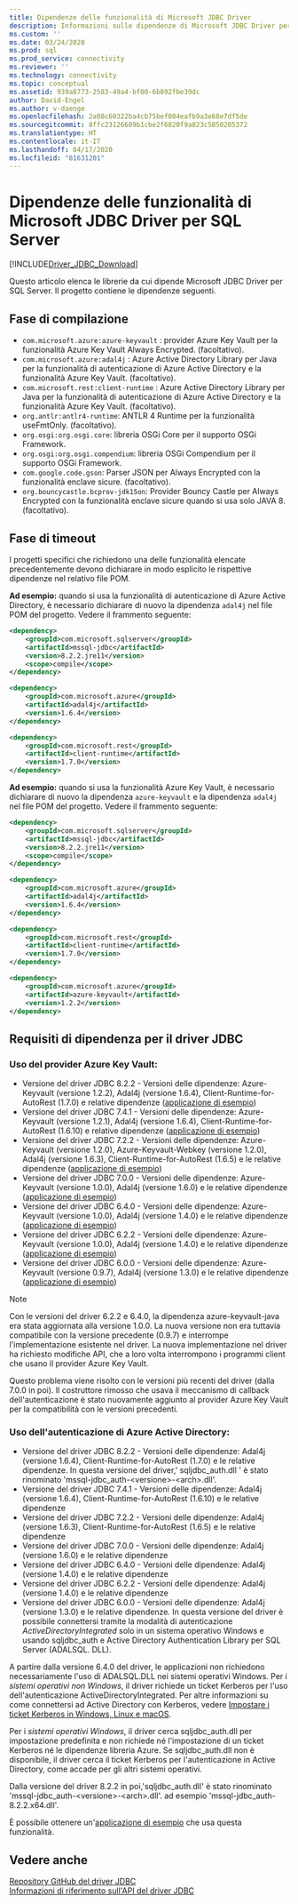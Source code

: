 ```yaml
---
title: Dipendenze delle funzionalità di Microsoft JDBC Driver
description: Informazioni sulle dipendenze di Microsoft JDBC Driver per SQL Server e su come risolverle.
ms.custom: ''
ms.date: 03/24/2020
ms.prod: sql
ms.prod_service: connectivity
ms.reviewer: ''
ms.technology: connectivity
ms.topic: conceptual
ms.assetid: 939a8773-2583-49a4-bf00-6b892fbe39dc
author: David-Engel
ms.author: v-daenge
ms.openlocfilehash: 2a08c60322ba4cb75bef804eafb9a3e68e7df5de
ms.sourcegitcommit: 8ffc23126609b1cbe2f6820f9a823c5850205372
ms.translationtype: HT
ms.contentlocale: it-IT
ms.lasthandoff: 04/17/2020
ms.locfileid: "81631201"
---
```

# <a name="feature-dependencies-of-the-microsoft-jdbc-driver-for-sql-server"></a>Dipendenze delle funzionalità di Microsoft JDBC Driver per SQL Server

[!INCLUDE[Driver_JDBC_Download](../../includes/driver_jdbc_download.md)]

Questo articolo elenca le librerie da cui dipende Microsoft JDBC Driver per SQL Server. Il progetto contiene le dipendenze seguenti.

## <a name="compile-time"></a>Fase di compilazione

 - `com.microsoft.azure:azure-keyvault` : provider Azure Key Vault per la funzionalità Azure Key Vault Always Encrypted. (facoltativo).
 - `com.microsoft.azure:adal4j` : Azure Active Directory Library per Java per la funzionalità di autenticazione di Azure Active Directory e la funzionalità Azure Key Vault. (facoltativo).
 - `com.microsoft.rest:client-runtime` : Azure Active Directory Library per Java per la funzionalità di autenticazione di Azure Active Directory e la funzionalità Azure Key Vault. (facoltativo).
 - `org.antlr:antlr4-runtime`: ANTLR 4 Runtime per la funzionalità useFmtOnly. (facoltativo).
 - `org.osgi:org.osgi.core`: libreria OSGi Core per il supporto OSGi Framework.
 - `org.osgi:org.osgi.compendium`: libreria OSGi Compendium per il supporto OSGi Framework.
 - `com.google.code.gson`: Parser JSON per Always Encrypted con la funzionalità enclave sicure. (facoltativo).
 - `org.bouncycastle.bcprov-jdk15on`: Provider Bouncy Castle per Always Encrypted con la funzionalità enclave sicure quando si usa solo JAVA 8. (facoltativo).

## <a name="test-time"></a>Fase di timeout

I progetti specifici che richiedono una delle funzionalità elencate precedentemente devono dichiarare in modo esplicito le rispettive dipendenze nel relativo file POM.

**Ad esempio:** quando si usa la funzionalità di autenticazione di Azure Active Directory, è necessario dichiarare di nuovo la dipendenza `adal4j` nel file POM del progetto. Vedere il frammento seguente:

```xml
<dependency>
    <groupId>com.microsoft.sqlserver</groupId>
    <artifactId>mssql-jdbc</artifactId>
    <version>8.2.2.jre11</version>
    <scope>compile</scope>
</dependency>

<dependency>
    <groupId>com.microsoft.azure</groupId>
    <artifactId>adal4j</artifactId>
    <version>1.6.4</version>
</dependency>

<dependency>
    <groupId>com.microsoft.rest</groupId>
    <artifactId>client-runtime</artifactId>
    <version>1.7.0</version>
</dependency>
```

**Ad esempio:** quando si usa la funzionalità Azure Key Vault, è necessario dichiarare di nuovo la dipendenza `azure-keyvault` e la dipendenza `adal4j` nel file POM del progetto. Vedere il frammento seguente:

```xml
<dependency>
    <groupId>com.microsoft.sqlserver</groupId>
    <artifactId>mssql-jdbc</artifactId>
    <version>8.2.2.jre11</version>
    <scope>compile</scope>
</dependency>

<dependency>
    <groupId>com.microsoft.azure</groupId>
    <artifactId>adal4j</artifactId>
    <version>1.6.4</version>
</dependency>

<dependency>
    <groupId>com.microsoft.rest</groupId>
    <artifactId>client-runtime</artifactId>
    <version>1.7.0</version>
</dependency>

<dependency>
    <groupId>com.microsoft.azure</groupId>
    <artifactId>azure-keyvault</artifactId>
    <version>1.2.2</version>
</dependency>
```

## <a name="dependency-requirements-for-the-jdbc-driver"></a>Requisiti di dipendenza per il driver JDBC

### <a name="working-with-the-azure-key-vault-provider"></a>Uso del provider Azure Key Vault:

- Versione del driver JDBC 8.2.2 - Versioni delle dipendenze: Azure-Keyvault (versione 1.2.2), Adal4j (versione 1.6.4), Client-Runtime-for-AutoRest (1.7.0) e relative dipendenze ([applicazione di esempio](azure-key-vault-sample-version-7.0.md))
- Versione del driver JDBC 7.4.1 - Versioni delle dipendenze: Azure-Keyvault (versione 1.2.1), Adal4j (versione 1.6.4), Client-Runtime-for-AutoRest (1.6.10) e relative dipendenze ([applicazione di esempio](azure-key-vault-sample-version-7.0.md))
- Versione del driver JDBC 7.2.2 - Versioni delle dipendenze: Azure-Keyvault (versione 1.2.0), Azure-Keyvault-Webkey (versione 1.2.0), Adal4j (versione 1.6.3), Client-Runtime-for-AutoRest (1.6.5) e le relative dipendenze ([applicazione di esempio](azure-key-vault-sample-version-7.0.md))
- Versione del driver JDBC 7.0.0 - Versioni delle dipendenze: Azure-Keyvault (versione 1.0.0), Adal4j (versione 1.6.0) e le relative dipendenze ([applicazione di esempio](azure-key-vault-sample-version-7.0.md))
- Versione del driver JDBC 6.4.0 - Versioni delle dipendenze: Azure-Keyvault (versione 1.0.0), Adal4j (versione 1.4.0) e le relative dipendenze ([applicazione di esempio](azure-key-vault-sample-version-6.2.2.md))
- Versione del driver JDBC 6.2.2 - Versioni delle dipendenze: Azure-Keyvault (versione 1.0.0), Adal4j (versione 1.4.0) e le relative dipendenze ([applicazione di esempio](azure-key-vault-sample-version-6.2.2.md))
- Versione del driver JDBC 6.0.0 - Versioni delle dipendenze: Azure-Keyvault (versione 0.9.7), Adal4j (versione 1.3.0) e le relative dipendenze ([applicazione di esempio](azure-key-vault-sample-version-6.0.0.md))

> [!NOTE]
> Con le versioni del driver 6.2.2 e 6.4.0, la dipendenza azure-keyvault-java era stata aggiornata alla versione 1.0.0. La nuova versione non era tuttavia compatibile con la versione precedente (0.9.7) e interrompe l'implementazione esistente nel driver. La nuova implementazione nel driver ha richiesto modifiche API, che a loro volta interrompono i programmi client che usano il provider Azure Key Vault.
>
> Questo problema viene risolto con le versioni più recenti del driver (dalla 7.0.0 in poi). Il costruttore rimosso che usava il meccanismo di callback dell'autenticazione è stato nuovamente aggiunto al provider Azure Key Vault per la compatibilità con le versioni precedenti.

### <a name="working-with-azure-active-directory-authentication"></a>Uso dell'autenticazione di Azure Active Directory:

- Versione del driver JDBC 8.2.2 - Versioni delle dipendenze: Adal4j (versione 1.6.4), Client-Runtime-for-AutoRest (1.7.0) e le relative dipendenze. In questa versione del driver,' sqljdbc_auth.dll ' è stato rinominato 'mssql-jdbc_auth-\<versione>-\<arch>.dll'.
- Versione del driver JDBC 7.4.1 - Versioni delle dipendenze: Adal4j (versione 1.6.4), Client-Runtime-for-AutoRest (1.6.10) e le relative dipendenze
- Versione del driver JDBC 7.2.2 - Versioni delle dipendenze: Adal4j (versione 1.6.3), Client-Runtime-for-AutoRest (1.6.5) e le relative dipendenze
- Versione del driver JDBC 7.0.0 - Versioni delle dipendenze: Adal4j (versione 1.6.0) e le relative dipendenze
- Versione del driver JDBC 6.4.0 - Versioni delle dipendenze: Adal4j (versione 1.4.0) e le relative dipendenze
- Versione del driver JDBC 6.2.2 - Versioni delle dipendenze: Adal4j (versione 1.4.0) e le relative dipendenze
- Versione del driver JDBC 6.0.0 - Versioni delle dipendenze: Adal4j (versione 1.3.0) e le relative dipendenze. In questa versione del driver è possibile connettersi tramite la modalità di autenticazione _ActiveDirectoryIntegrated_ solo in un sistema operativo Windows e usando sqljdbc_auth e Active Directory Authentication Library per SQL Server (ADALSQL. DLL).

A partire dalla versione 6.4.0 del driver, le applicazioni non richiedono necessariamente l'uso di ADALSQL.DLL nei sistemi operativi Windows. Per i *sistemi operativi non Windows*, il driver richiede un ticket Kerberos per l'uso dell'autenticazione ActiveDirectoryIntegrated. Per altre informazioni su come connettersi ad Active Directory con Kerberos, vedere [Impostare i ticket Kerberos in Windows, Linux e macOS](connecting-using-azure-active-directory-authentication.md#set-kerberos-ticket-on-windows-linux-and-macos).

Per i *sistemi operativi Windows*, il driver cerca sqljdbc_auth.dll per impostazione predefinita e non richiede né l'impostazione di un ticket Kerberos né le dipendenze libreria Azure. Se sqljdbc_auth.dll non è disponibile, il driver cerca il ticket Kerberos per l'autenticazione in Active Directory, come accade per gli altri sistemi operativi.

Dalla versione del driver 8.2.2 in poi,'sqljdbc_auth.dll' è stato rinominato 'mssql-jdbc_auth-\<versione>-\<arch>.dll'. ad esempio 'mssql-jdbc_auth-8.2.2.x64.dll'.

È possibile ottenere un'[applicazione di esempio](connecting-using-azure-active-directory-authentication.md) che usa questa funzionalità.

## <a name="see-also"></a>Vedere anche

[Repository GitHub del driver JDBC](https://github.com/microsoft/mssql-jdbc)  
[Informazioni di riferimento sull'API del driver JDBC](reference/jdbc-driver-api-reference.md)
